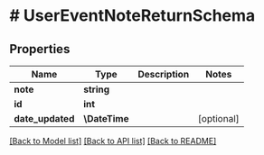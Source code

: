 # # UserEventNoteReturnSchema

## Properties

Name | Type | Description | Notes
------------ | ------------- | ------------- | -------------
**note** | **string** |  |
**id** | **int** |  |
**date_updated** | **\DateTime** |  | [optional]

[[Back to Model list]](../../README.md#models) [[Back to API list]](../../README.md#endpoints) [[Back to README]](../../README.md)
